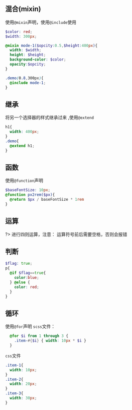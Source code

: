 ## 混合(mixin)

使用`@mixin`声明，使用`@include`使用
```scss
$color: red;
$width: 300px;

@mixin mode-1($opcity:0.5,$height:400px){
  width: $width;
  height: $height;
  background-color: $color;
  opacity:$opcity;
}

.demo(0.8,300px){
  @include mode-1;
}
```
## 继承
将另一个选择器的样式继承过来 ,使用`@extend`
```scss
h1{
  width: 400px;
}
.demo{
  @extend h1;
}
```

## 函数
使用`@function`声明
```scss
$baseFontSize: 10px;
@function px2rem($px){
  @return $px / baseFontSize * 1rem
}
```
## 运算
?> 进行四则运算，注意： 运算符号前后需要空格，否则会报错

## 判断
```scss
$flag: true;
p{
  @if $flag==true{
    color:blue;
  } @else {
    color: red;
  }
}
```
## 循环
使用`@for`声明
`scss`文件：
```scss
  @for $i from 1 through 3 {
    .item-#{$i} { width: 10px * $i }
  }
```
`css`文件
```css
.item-1{
  width: 10px;
}
.item-2{
  width: 20px;
}
.item-3{
  width: 30px;
}
```
